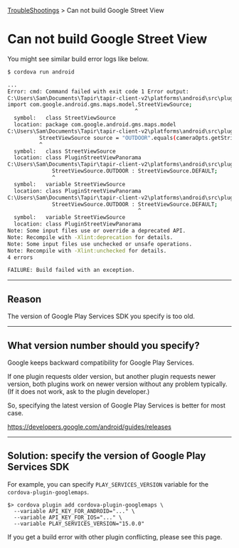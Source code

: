 [TroubleShootings](../README.md) > Can not build Google Street View

# Can not build Google Street View

You might see similar build error logs like below.


``` bash
$ cordova run android

...
Error: cmd: Command failed with exit code 1 Error output:
C:\Users\Sam\Documents\Tapir\tapir-client-v2\platforms\android\src\plugin\google\maps\PluginStreetViewPanorama.java:21: error: cannot find symbol
import com.google.android.gms.maps.model.StreetViewSource;
                                        ^
  symbol:   class StreetViewSource
  location: package com.google.android.gms.maps.model
C:\Users\Sam\Documents\Tapir\tapir-client-v2\platforms\android\src\plugin\google\maps\PluginStreetViewPanorama.java:93: error: cannot find symbol
          StreetViewSource source = "OUTDOOR".equals(cameraOpts.getString("source")) ?
          ^
  symbol:   class StreetViewSource
  location: class PluginStreetViewPanorama
C:\Users\Sam\Documents\Tapir\tapir-client-v2\platforms\android\src\plugin\google\maps\PluginStreetViewPanorama.java:94: error: cannot find symbol
              StreetViewSource.OUTDOOR : StreetViewSource.DEFAULT;
              ^
  symbol:   variable StreetViewSource
  location: class PluginStreetViewPanorama
C:\Users\Sam\Documents\Tapir\tapir-client-v2\platforms\android\src\plugin\google\maps\PluginStreetViewPanorama.java:94: error: cannot find symbol
              StreetViewSource.OUTDOOR : StreetViewSource.DEFAULT;
                                         ^
  symbol:   variable StreetViewSource
  location: class PluginStreetViewPanorama
Note: Some input files use or override a deprecated API.
Note: Recompile with -Xlint:deprecation for details.
Note: Some input files use unchecked or unsafe operations.
Note: Recompile with -Xlint:unchecked for details.
4 errors

FAILURE: Build failed with an exception.
```

------------------------------------------------------------------------

## Reason

The version of Google Play Services SDK you specify is too old.

------------------------------------------------------------------------

## What version number should you specify?

Google keeps backward compatibility for Google Play Services.

If one plugin requests older version, but another plugin requests newer version, both plugins work on newer version without any problem typically.
(If it does not work, ask to the plugin developer.)

So, specifying the latest version of Google Play Services is better for most case.

https://developers.google.com/android/guides/releases

------------------------------------------------------------------------

## Solution: specify the version of Google Play Services SDK

For example, you can specify `PLAY_SERVICES_VERSION` variable for the `cordova-plugin-googlemaps`.

```
$> cordova plugin add cordova-plugin-googlemaps \
  --variable API_KEY_FOR_ANDROID="..." \
  --variable API_KEY_FOR_IOS="..." \
  --variable PLAY_SERVICES_VERSION="15.0.0"
```

If you get a build error with other plugin conflicting, please see this page.
